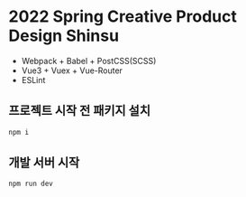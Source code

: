 # 2022 Spring Creative Product Design Shinsu

- Webpack + Babel + PostCSS(SCSS)
- Vue3 + Vuex + Vue-Router
- ESLint

## 프로젝트 시작 전 패키지 설치

```bash
npm i
```

## 개발 서버 시작

```bash
npm run dev
```
